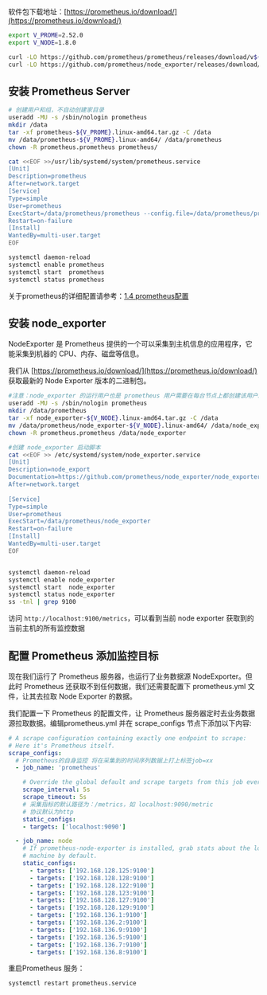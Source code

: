 

软件包下载地址：[https://prometheus.io/download/](https://prometheus.io/download/)

```bash
export V_PROME=2.52.0
export V_NODE=1.8.0

curl -LO https://github.com/prometheus/prometheus/releases/download/v${V_PROME}/prometheus-${V_PROME}.linux-amd64.tar.gz
curl -LO https://github.com/prometheus/node_exporter/releases/download/v${V_NODE}/node_exporter-${V_NODE}.linux-amd64.tar.gz
```

## 安装 Prometheus Server

```bash
# 创建用户和组，不自动创建家目录
useradd -MU -s /sbin/nologin prometheus
mkdir /data
tar -xf prometheus-${V_PROME}.linux-amd64.tar.gz -C /data
mv /data/prometheus-${V_PROME}.linux-amd64/ /data/prometheus
chown -R prometheus.prometheus prometheus/

cat <<EOF >>/usr/lib/systemd/system/prometheus.service
[Unit]
Description=prometheus
After=network.target
[Service]
Type=simple
User=prometheus
ExecStart=/data/prometheus/prometheus --config.file=/data/prometheus/prometheus.yml --storage.tsdb.path=/data/prometheus/data --storage.tsdb.retention=15d --log.level=info
Restart=on-failure
[Install]
WantedBy=multi-user.target
EOF

systemctl daemon-reload
systemctl enable prometheus 
systemctl start  prometheus 
systemctl status prometheus 
```

关于prometheus的详细配置请参考：[1.4 prometheus配置](1.4%20prometheus配置.md)

## 安装 node_exporter

NodeExporter 是 Prometheus 提供的一个可以采集到主机信息的应用程序，它能采集到机器的 CPU、内存、磁盘等信息。

我们从 [https://prometheus.io/download/](https://prometheus.io/download/) 获取最新的 Node Exporter 版本的二进制包。

```bash
#注意：node_exporter 的运行用户也是 prometheus 用户需要在每台节点上都创建该用户。
useradd -MU -s /sbin/nologin prometheus
mkdir /data/prometheus
tar -xf node_exporter-${V_NODE}.linux-amd64.tar.gz -C /data
mv /data/prometheus/node_exporter-${V_NODE}.linux-amd64/ /data/node_exporter
chown -R prometheus.prometheus /data/node_exporter

#创建 node_exporter 启动脚本
cat <<EOF >> /etc/systemd/system/node_exporter.service 
[Unit]
Description=node_export
Documentation=https://github.com/prometheus/node_exporter/node_exporter
After=network.target
 
[Service]
Type=simple
User=prometheus
ExecStart=/data/prometheus/node_exporter
Restart=on-failure
[Install]
WantedBy=multi-user.target
EOF


systemctl daemon-reload
systemctl enable node_exporter
systemctl start  node_exporter
systemctl status node_exporter
ss -tnl | grep 9100

```

访问 `http://localhost:9100/metrics`​，可以看到当前 node exporter 获取到的当前主机的所有监控数据

## 配置 Prometheus 添加监控目标

现在我们运行了 Prometheus 服务器，也运行了业务数据源 NodeExporter。但此时 Prometheus 还获取不到任何数据，我们还需要配置下 prometheus.yml 文件，让其去拉取 Node Exporter 的数据。

我们配置一下 Prometheus 的配置文件，让 Prometheus 服务器定时去业务数据源拉取数据。编辑prometheus.yml 并在 scrape_configs 节点下添加以下内容:

```yml
# A scrape configuration containing exactly one endpoint to scrape:
# Here it's Prometheus itself.
scrape_configs:
  # Prometheus的自身监控 将在采集到的时间序列数据上打上标签job=xx
  - job_name: 'prometheus'

    # Override the global default and scrape targets from this job every 5 seconds.
    scrape_interval: 5s
    scrape_timeout: 5s
    # 采集指标的默认路径为：/metrics，如 localhost:9090/metric
    # 协议默认为http
    static_configs:
    - targets: ['localhost:9090']

  - job_name: node
    # If prometheus-node-exporter is installed, grab stats about the local
    # machine by default.
    static_configs:
      - targets: ['192.168.128.125:9100']
      - targets: ['192.168.128.128:9100']
      - targets: ['192.168.128.122:9100']
      - targets: ['192.168.128.123:9100']
      - targets: ['192.168.128.127:9100']
      - targets: ['192.168.128.129:9100']
      - targets: ['192.168.136.1:9100']
      - targets: ['192.168.136.2:9100']
      - targets: ['192.168.136.9:9100']
      - targets: ['192.168.136.5:9100']
      - targets: ['192.168.136.7:9100']
      - targets: ['192.168.136.8:9100']

```

重启Prometheus 服务：

```bash
systemctl restart prometheus.service
```

‍
